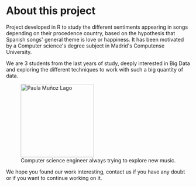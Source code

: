 # About this project
Project developed in R to study the different sentiments appearing in songs depending on their procedence country, based on the hypothesis that Spanish songs' general theme is love or happiness. It has been motivated by a Computer science's degree subject in Madrid's Computense University.

We are 3 students from the last years of study, deeply interested in Big Data and exploring the different techniques to work with such a big quantity of data.

<figure>
  <img src="https://avatars1.githubusercontent.com/u/26903852?s=460&v=4" 
       width="200" 
       alt="Paula Muñoz Lago"/>
  <figcaption>Computer science engineer always trying to explore new music.</figcaption>
</figure>

We hope you found our work interesting, contact us if you have any doubt or if you want to continue working on it.
